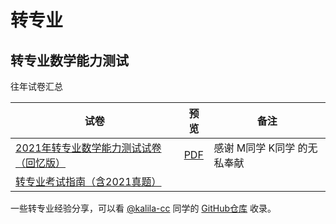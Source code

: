 # 转专业

## 转专业数学能力测试

往年试卷汇总

| 试卷                                                         | 预览                                             | 备注                        |
| ------------------------------------------------------------ | ------------------------------------------------ | --------------------------- |
| [2021年转专业数学能力测试试卷（回忆版）](/data/转专业/2021届转专业数学能力测试.docx) | [PDF](/data/转专业/2021届转专业数学能力测试.pdf) | 感谢 M同学 K同学 的无私奉献 |
| [转专业考试指南（含2021真题）](/data/转专业/转专业考试指南（含2021真题）.pdf) |                                                  |                             |



一些转专业经验分享，可以看 [@kalila-cc](https://github.com/kalila-cc) 同学的 [GitHub仓库](https://github.com/kalila-cc/SZU-resources/tree/master/%E8%BD%AC%E4%B8%93%E4%B8%9A) 收录。

